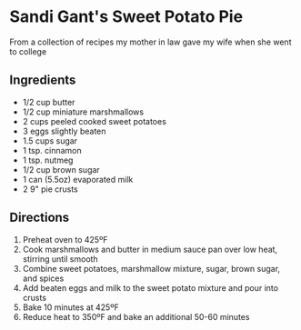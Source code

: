 # Sandi Gant's Sweet Potato Pie

From a collection of recipes my mother in law gave my wife when she went to college

## Ingredients
* 1/2 cup butter
* 1/2 cup miniature marshmallows
* 2 cups peeled cooked sweet potatoes
* 3 eggs slightly beaten
* 1.5 cups sugar
* 1 tsp. cinnamon
* 1 tsp. nutmeg
* 1/2 cup brown sugar
* 1 can (5.5oz) evaporated milk
* 2 9" pie crusts

## Directions
1. Preheat oven to 425ºF
2. Cook marshmallows and butter in medium sauce pan over low heat, stirring until smooth
3. Combine sweet potatoes, marshmallow mixture, sugar, brown sugar, and spices
4. Add beaten eggs and milk to the sweet potato mixture and pour into crusts
5. Bake 10 minutes at 425ºF
6. Reduce heat to 350ºF and bake an additional 50-60 minutes

